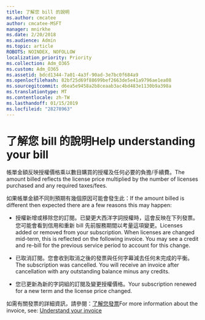 ```yaml
---
title: 了解您 bill 的說明
ms.author: cmcatee
author: cmcatee-MSFT
manager: mnirkhe
ms.date: 2/20/2018
ms.audience: Admin
ms.topic: article
ROBOTS: NOINDEX, NOFOLLOW
localization_priority: Priority
ms.collection: Adm_O365
ms.custom: Adm_O365
ms.assetid: bdcd1344-7a01-4a3f-90ad-3e7bc0f684a9
ms.openlocfilehash: 82bf25d69f88699bef2663de5e41a9796ae1ea08
ms.sourcegitcommit: d6ea5e9458a2b8ceaab3ac4bd483e1130b9a398a
ms.translationtype: MT
ms.contentlocale: zh-TW
ms.lasthandoff: 01/15/2019
ms.locfileid: "28278963"
---
```

# <a name="help-understanding-your-bill"></a><span data-ttu-id="b94c6-102">了解您 bill 的說明</span><span class="sxs-lookup"><span data-stu-id="b94c6-102">Help understanding your bill</span></span>

<span data-ttu-id="b94c6-103">帳單金額反映授權價格乘以數目購買的授權及任何必要的負擔/手續費。</span><span class="sxs-lookup"><span data-stu-id="b94c6-103">The amount billed reflects the license price multiplied by the number of licenses purchased and any required taxes/fees.</span></span>
  
<span data-ttu-id="b94c6-104">如果帳單金額不同則預期有幾個原因可能會發生此：</span><span class="sxs-lookup"><span data-stu-id="b94c6-104">If the amount billed is different then expected there are a few reasons this may happen:</span></span>
  
- <span data-ttu-id="b94c6-p101">授權新增或移除您的訂閱。已變更大西洋字詞授權時，這會反映在下列發票。您可能會看到信用和重新 bill 先前服務期間以考量這項變更。</span><span class="sxs-lookup"><span data-stu-id="b94c6-p101">Licenses added or removed from your subscription. When licenses are changed mid-term, this is reflected on the following invoice. You may see a credit and re-bill for the previous service period to account for this change.</span></span>
    
- <span data-ttu-id="b94c6-p102">已取消訂閱。您會收到取消之後的發票與任何字幕減去任何未完成的平衡。</span><span class="sxs-lookup"><span data-stu-id="b94c6-p102">The subscription was cancelled. You will receive an invoice after cancellation with any outstanding balance minus any credits.</span></span>
    
- <span data-ttu-id="b94c6-110">您已更新為新的字詞組的訂閱及變更授權價格。</span><span class="sxs-lookup"><span data-stu-id="b94c6-110">Your subscription renewed for a new term and the license price changed.</span></span>
    
<span data-ttu-id="b94c6-111">如需有關發票的詳細資訊，請參閱：[了解您發票](https://support.office.com/article/0724b428-fb59-4962-8c37-6674166d7507)</span><span class="sxs-lookup"><span data-stu-id="b94c6-111">For more information about the invoice, see: [Understand your invoice](https://support.office.com/article/0724b428-fb59-4962-8c37-6674166d7507)</span></span>
  


